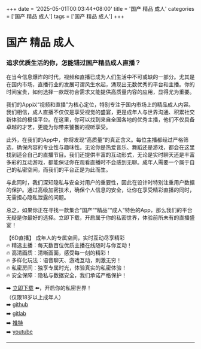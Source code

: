 +++
date = '2025-05-01T00:03:44+08:00'
title = '国产 精品 成人'
categories = ['国产 精品 成人']
tags = ['国产 精品 成人']
+++

# 国产 精品 成人

### 追求优质生活的你，怎能错过国产精品成人直播？

在当今信息爆炸的时代，视频和直播已成为人们生活中不可或缺的一部分。尤其是在国内市场，直播行业的发展可谓风生水起，涌现出无数优秀的平台和主播。你的时间宝贵，如何选择一款既符合需求又能提供高质量内容的应用，显得尤为重要。

我们的App以“视频和直播”为核心定位，特别专注于国内市场上的精品成人内容。我们相信，成人直播不仅仅是享受视觉的盛宴，更是成年人与世界沟通、积累社交新体验的极佳平台。在这里，你可以找到来自全国各地的优秀主播，他们不仅具备卓越的才艺，更能为你带来饕餮的视听享受。

此外，在我们的App中，你将发现“高质量”的真正含义。每位主播都经过严格筛选，确保内容的专业性与趣味性。无论你是热爱音乐、舞蹈还是游戏，都会在这里找到适合自己的直播节目。我们还提供丰富的互动形式，无论是实时聊天还是丰富多彩的互动游戏，都能保证你在观看直播时不会感到无聊。成年人需要一个属于自己的私密空间，而我们的平台正是为此而生。

与此同时，我们深知隐私与安全对用户的重要性，因此在设计时特别注重用户数据的保护。通过高级加密技术，确保个人信息的安全，让你在享受精彩直播的同时，无需担心隐私泄露的问题。

总之，如果你正在寻找一款集合“国产”“精品”“成人”特色的App，那么我们的平台无疑是你最好的选择。立即下载，开启属于你的私密世界，体验前所未有的直播盛宴！

【6D直播】
成年人的专属空间，实时互动尽享精彩  
🔥 精选主播：每天数百位优质主播在线随时与你互动！  
🔥 高清画质：清晰画面，感受每一刻的精彩！  
🔥 多样化玩法：语音聊天、游戏互动，刺激无穷！  
🔥 私密房间：独享专属时光，体验真实的私密体验！  
🔥 安全保障：隐私与数据安全，我们承诺严格保护！  

➡️ [立即下载](https://down123.s3.ap-east-1.amazonaws.com/down/down.html?channelCode=blog) ⬅️，开启你的私密世界！  
（仅限18岁以上成年人）  
➡️ [github](https://aldult-live.github.io/)  
➡️ [gitlab](https://seo-09598d.gitlab.io/)  
➡️ [推特](https://x.com/wegame33)  
➡️ [youtube](https://www.youtube.com/@6Dlive)

---
